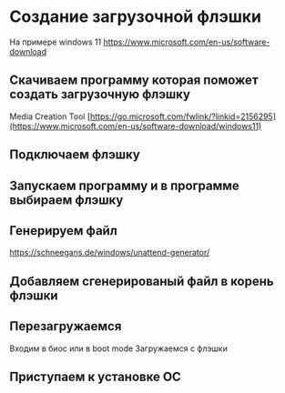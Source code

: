 # Создание загрузочной флэшки
На примере windows 11
https://www.microsoft.com/en-us/software-download

## Скачиваем программу которая поможет создать загрузочную флэшку
Media Creation Tool
[https://go.microsoft.com/fwlink/?linkid=2156295](https://www.microsoft.com/en-us/software-download/windows11)


## Подключаем флэшку


## Запускаем программу и в программе выбираем флэшку


## Генерируем файл
https://schneegans.de/windows/unattend-generator/


## Добавляем сгенерированый файл в корень флэшки


## Перезагружаемся
Входим в биос или в boot mode
Загружаемся с флэшки

## Приступаем к установке ОС
